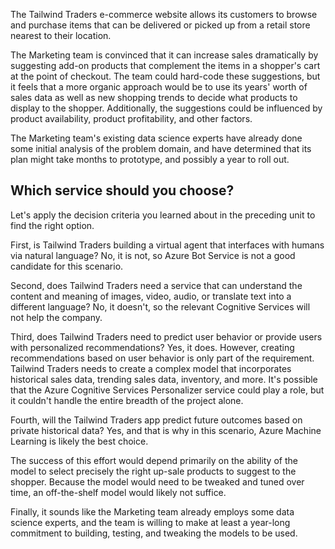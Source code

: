 The Tailwind Traders e-commerce website allows its customers to browse and purchase items that can be delivered or picked up from a retail store nearest to their location.

The Marketing team is convinced that it can increase sales dramatically by suggesting add-on products that complement the items in a shopper's cart at the point of checkout. The team could hard-code these suggestions, but it feels that a more organic approach would be to use its years' worth of sales data as well as new shopping trends to decide what products to display to the shopper. Additionally, the suggestions could be influenced by product availability, product profitability, and other factors.

The Marketing team's existing data science experts have already done some initial analysis of the problem domain, and have determined that its plan might take months to prototype, and possibly a year to roll out.

## Which service should you choose?

Let's apply the decision criteria you learned about in the preceding unit to find the right option.

First, is Tailwind Traders building a virtual agent that interfaces with humans via natural language? No, it is not, so Azure Bot Service is not a good candidate for this scenario.

Second, does Tailwind Traders need a service that can understand the content and meaning of images, video, audio, or translate text into a different language? No, it doesn't, so the relevant Cognitive Services will not help the company.

Third, does Tailwind Traders need to predict user behavior or provide users with personalized recommendations? Yes, it does. However, creating recommendations based on user behavior is only part of the requirement. Tailwind Traders needs to create a complex model that incorporates historical sales data, trending sales data, inventory, and more. It's possible that the Azure Cognitive Services Personalizer service could play a role, but it couldn't handle the entire breadth of the project alone.

Fourth, will the Tailwind Traders app predict future outcomes based on private historical data? Yes, and that is why in this scenario, Azure Machine Learning is likely the best choice.

The success of this effort would depend primarily on the ability of the model to select precisely the right up-sale products to suggest to the shopper. Because the model would need to be tweaked and tuned over time, an off-the-shelf model would likely not suffice.

Finally, it sounds like the Marketing team already employs some data science experts, and the team is willing to make at least a year-long commitment to building, testing, and tweaking the models to be used.
